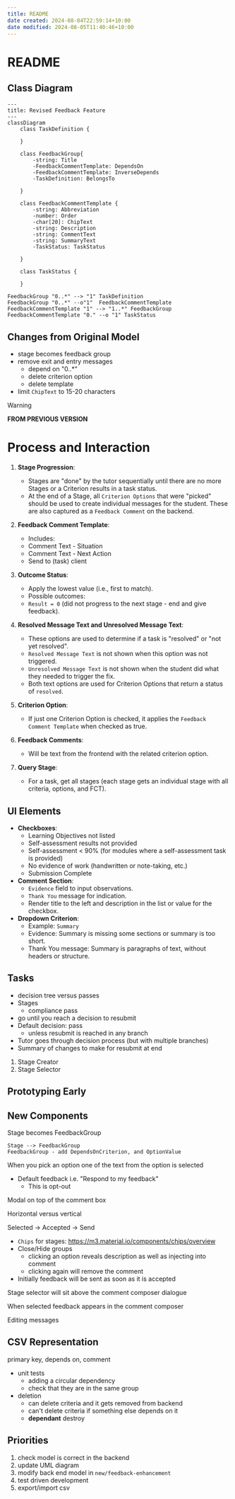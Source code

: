 ```yaml
---
title: README
date created: 2024-08-04T22:59:14+10:00
date modified: 2024-08-05T11:40:46+10:00
---
```


# README

## Class Diagram

```mermaid
---
title: Revised Feedback Feature
---
classDiagram
	class TaskDefinition {
		
	}

	class FeedbackGroup{
		-string: Title
		-FeedbackCommentTemplate: DependsOn
		-FeedbackCommentTemplate: InverseDepends
		-TaskDefinition: BelongsTo
		
	}
	
	class FeedbackCommentTemplate {
		-string: Abbreviation
		-number: Order
		-char[20]: ChipText
		-string: Description
		-string: CommentText
		-string: SummaryText
		-TaskStatus: TaskStatus
		
	}

	class TaskStatus {
	
	}

FeedbackGroup "0..*" --> "1" TaskDefinition
FeedbackGroup "0..*" --o"1"  FeedbackCommentTemplate
FeedbackCommentTemplate "1" --> "1..*" FeedbackGroup
FeedbackCommentTemplate "0." --o "1" TaskStatus

```

## Changes from Original Model

- stage becomes feedback group
- remove exit and entry messages
	- depend on "0..\*"
	- delete criterion option
	- delete template
- limit `ChipText` to 15-20 characters

> [!WARNING]
> **FROM PREVIOUS VERSION**
> # Process and Interaction
>
> 1. **Stage Progression**:
>    - Stages are "done" by the tutor sequentially until there are no more Stages or a Criterion results in a task status.
>    - At the end of a Stage, all `Criterion Options` that were "picked" should be used to create individual messages for the student. These are also captured as a `Feedback Comment` on the backend.
>
> 1. **Feedback Comment Template**:
>    - Includes:
> 	 - Comment Text - Situation[]()
> 	 - Comment Text - Next Action
> 	 - Send to (task) client
>
> 1. **Outcome Status**:
>    - Apply the lowest value (i.e., first to match).
>    - Possible outcomes:
> 	 - `Result = 0` (did not progress to the next stage - end and give feedback).
>
> 1. **Resolved Message Text and Unresolved Message Text**:
>    - These options are used to determine if a task is "resolved" or "not yet resolved".
>    - `Resolved Message Text` is not shown when this option was not triggered.
>    - `Unresolved Message Text` is not shown when the student did what they needed to trigger the fix.
>    - Both text options are used for Criterion Options that return a status of `resolved`.
>
> 1. **Criterion Option**:
>    - If just one Criterion Option is checked, it applies the `Feedback Comment Template` when checked as true.
>
> 1. **Feedback Comments**:
>    - Will be text from the frontend with the related criterion option.
>
> 1. **Query Stage**:
>    - For a task, get all stages (each stage gets an individual stage with all criteria, options, and FCT).
>
> ## UI Elements
>
> - **Checkboxes**:
> 	- Learning Objectives not listed
> 	- Self-assessment results not provided
> 	- Self-assessment < 90% (for modules where a self-assessment task is provided)
> 	- No evidence of work (handwritten or note-taking, etc.)
> 	- Submission Complete
> - **Comment Section**:
> 	- `Evidence` field to input observations.
> 	- `Thank You` message for indication.
> 	- Render title to the left and description in the list or value for the checkbox.
> - **Dropdown Criterion**:
> 	- Example: `Summary`
> 	- Evidence: Summary is missing some sections or summary is too short.
> 	- Thank You message: Summary is paragraphs of text, without headers or structure.

## Tasks

- decision tree versus passes
- Stages
	- compliance pass
- go until you reach a decision to resubmit
- Default decision: pass
	- unless resubmit is reached in any branch
- Tutor goes through decision process (but with multiple branches)
- Summary of changes to make for resubmit at end

1. Stage Creator
1. Stage Selector

## Prototyping Early

## New Components

Stage becomes FeedbackGroup

```
Stage --> FeedbackGroup
FeedbackGroup - add DependsOnCriterion, and OptionValue
```

When you pick an option one of the text from the option is selected

- Default feedback i.e. "Respond to my feedback"
	- This is opt-out

Modal on top of the comment box

Horizontal versus vertical

Selected -> Accepted -> Send

- `Chips` for stages: https://m3.material.io/components/chips/overview
- Close/Hide groups
	- clicking an option reveals description as well as injecting into comment
	- clicking again will remove the comment
- Initially feedback will be sent as soon as it is accepted

Stage selector will sit above the comment composer dialogue

When selected feedback appears in the comment composer

Editing messages

## CSV Representation

primary key, depends on, comment

- unit tests
	- adding a circular dependency
	- check that they are in the same group
- deletion
	- can delete criteria and it gets removed from backend
	- can't delete criteria if something else depends on it
	- **dependant** destroy

## Priorities

1. check model is correct in the backend
1. update UML diagram
1. modify back end model in `new/feedback-enhancement`
1. test driven development
1. export/import csv
